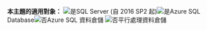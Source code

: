 <Token>**本主題的適用對象：** ![是](media/yes.png)SQL Server (自 2016 SP2 起)![是](media/yes.png)Azure SQL Database![否](media/no.png)Azure SQL 資料倉儲 ![否](media/no.png)平行處理資料倉儲 </Token>
